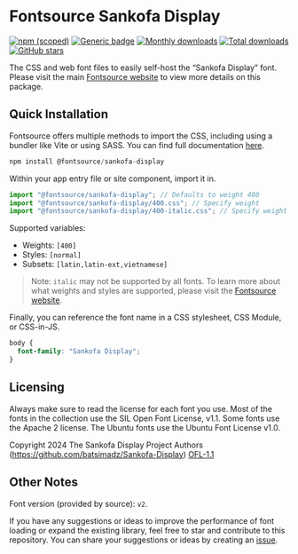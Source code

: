 # Fontsource Sankofa Display

[![npm (scoped)](https://img.shields.io/npm/v/@fontsource/sankofa-display?color=brightgreen)](https://www.npmjs.com/package/@fontsource/sankofa-display) [![Generic badge](https://img.shields.io/badge/fontsource-passing-brightgreen)](https://github.com/fontsource/fontsource) [![Monthly downloads](https://badgen.net/npm/dm/@fontsource/sankofa-display)](https://github.com/fontsource/fontsource) [![Total downloads](https://badgen.net/npm/dt/@fontsource/sankofa-display)](https://github.com/fontsource/fontsource) [![GitHub stars](https://img.shields.io/github/stars/fontsource/fontsource.svg?style=social&label=Star)](https://github.com/fontsource/fontsource/stargazers)

The CSS and web font files to easily self-host the “Sankofa Display” font. Please visit the main [Fontsource website](https://fontsource.org/fonts/sankofa-display) to view more details on this package.

## Quick Installation

Fontsource offers multiple methods to import the CSS, including using a bundler like Vite or using SASS. You can find full documentation [here](https://fontsource.org/docs/getting-started/introduction).

```javascript
npm install @fontsource/sankofa-display
```

Within your app entry file or site component, import it in.

```javascript
import "@fontsource/sankofa-display"; // Defaults to weight 400
import "@fontsource/sankofa-display/400.css"; // Specify weight
import "@fontsource/sankofa-display/400-italic.css"; // Specify weight and style
```

Supported variables:
- Weights: `[400]`
- Styles: `[normal]`
- Subsets: `[latin,latin-ext,vietnamese]`

> Note: `italic` may not be supported by all fonts. To learn more about what weights and styles are supported, please visit the [Fontsource website](https://fontsource.org/fonts/sankofa-display).

Finally, you can reference the font name in a CSS stylesheet, CSS Module, or CSS-in-JS.

```css
body {
  font-family: "Sankofa Display";
}
```

## Licensing
Always make sure to read the license for each font you use. Most of the fonts in the collection use the SIL Open Font License, v1.1. Some fonts use the Apache 2 license. The Ubuntu fonts use the Ubuntu Font License v1.0.

Copyright 2024 The Sankofa Display Project Authors (https://github.com/batsimadz/Sankofa-Display)
[OFL-1.1](https://openfontlicense.org)

## Other Notes
Font version (provided by source): `v2`.

If you have any suggestions or ideas to improve the performance of font loading or expand the existing library, feel free to star and contribute to this repository. You can share your suggestions or ideas by creating an [issue](https://github.com/fontsource/fontsource/issues).